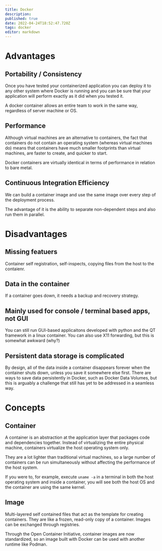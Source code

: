 ```yaml
---
title: Docker
description: 
published: true
date: 2022-04-24T18:52:47.720Z
tags: docker
editor: markdown
---
```


# Advantages
## Portability / Consistency
Once you have tested your containerized application you can deploy it to any other system where Docker is running and you can be sure that your application will perform exactly as it did when you tested it.

A docker container allows an entire team to work in the same way, regardless of server machine or OS. 

## Performance
Although virtual machines are an alternative to containers, the fact that containers do not contain an operating system (whereas virtual machines do) means that containers have much smaller footprints than virtual machines, are faster to create, and quicker to start.

Docker containers are virtually identical in terms of performance in relation to bare metal. 


## Continuous Integration Efficiency
We can build a container image and use the same image over every step of the deployment process. 

The advantage of it is the ability to separate non-dependent steps and also run them in parallel. 

# Disadvantages
## Missing featuers
Container self registration, self-inspects, copying files from the host to the contaienr.
## Data in the container
If a container goes down, it needs a backup and recovery strategy. 
## Mainly used for console / terminal based apps, not GUI
You can still run GUI-based applicaitons developed with python and the QT framework in a linux container. You can also use X11 forwarding, but this is somewhat awkward (why?)
## Persistent data storage is complicated
By design, all of the data inside a container disappears forever when the container shuts down, unless you save it somewhere else first. There are ways to save data persistently in Docker, such as Docker Data Volumes, but this is arguably a challenge that still has yet to be addressed in a seamless way.

# Concepts
## Container
A container is an abstraction at the application layer that packages code and dependencies together. Instead of virtualizing the entire physical machine, containers virtualize the host operating system only. 

They are a lot lighter than traditional virtual machines, so a large number of containers can be run simultaneously without affecting the performance of the host system. 

If you were to, for example, execute `uname -a` in a terminal in both the host operating system and inside a container, you will see both the host OS and the container are using the same kernel.

## Image
Multi-layered self contained files that act as the template for creating containers. They are like a frozen, read-only copy of a container. Images can be exchanged through registries.

Through the Open Container Initiative, container images are now standardized, so an image built with Docker can be used with another runtime like Podman.